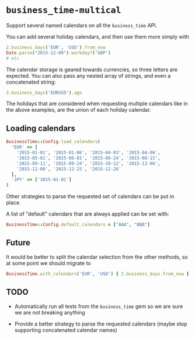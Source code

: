 `business_time-multical`
========================

Support several named calendars on all the `business_time` API.

You can add several holiday calendars, and then use them more simply with

```ruby
2.business_days('EUR', 'USD').from_now
Date.parse("2015-12-09").workday?('GBP')
# etc
```

The calendar storage is geared towards currencies, so three letters are
expected. You can also pass any nested array of strings, and even a concatenated
string:

```ruby
3.business_days('EURUSD').ago
```

The holidays that are considered when requesting multiple calendars like in
the above examples, are the union of each holiday calendar.

Loading calendars
-----------------

```ruby
BusinessTime::Config.load_calendars(
  'EUR' => [
    '2015-01-01', '2015-01-06', '2015-04-03', '2015-04-06',
    '2015-05-01', '2015-06-01', '2015-06-24', '2015-08-15',
    '2015-09-11', '2015-09-24', '2015-10-12', '2015-12-06',
    '2015-12-08', '2015-12-25', '2015-12-26'
  ],
  'JPY' => ['2015-01-01']
)
```

Other strategies to parse the requested set of calendars can be put in place.

A list of "default" calendars that are always applied can be set with:

```ruby
BusinessTime::Config.default_calendars = ["AAA", "BBB"]
```

Future
------

It would be better to split the calendar selection from the other methods, so
at some point we should migrate to

```ruby
BusinessTime.with_calendars('EUR', 'USD') { 2.business_days.from_now }
```


TODO
----

* Automatically run all tests from the `business_time` gem so we are sure we
  are not breaking anything

* Provide a better strategy to parse the requested calendars (maybe stop
  supporting concatenated calendar names)

